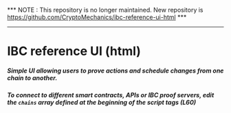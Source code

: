 *** NOTE : This repository is no longer maintained. New repository is https://github.com/CryptoMechanics/ibc-reference-ui-html ***

---

# IBC reference UI (html)

##### Simple UI allowing users to prove actions and schedule changes from one chain to another.
##### To connect to different smart contracts, APIs or IBC proof servers, edit the `chains` array defined at the beginning of the script tags (L60) 
